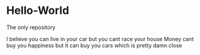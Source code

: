 # Hello-World
The only repository

I believe you can live in your car but you cant race your house
Money cant buy you happiness but it can buy you cars which is pretty damn close
